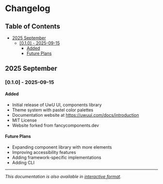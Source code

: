 # Changelog

## Table of Contents

- [2025 September](#2025-september)
  - [[0.1.0] - 2025-09-15](#010-2025-09-15)
    - [Added](#added)
    - [Future Plans](#future-plans)

## 2025 September
### [0.1.0] - 2025-09-15

#### Added
- Initial release of UwU UI, components library
- Theme system with pastel color palettes
- Documentation website at https://uwuui.com/docs/introduction
- MIT License
- Website forked from fancycomponents.dev

#### Future Plans
- Expanding component library with more elements
- Improving accessibility features
- Adding framework-specific implementations
- Adding CLI

---

*This documentation is also available in [interactive format](https://uwuui.com/docs/components/changelog).*